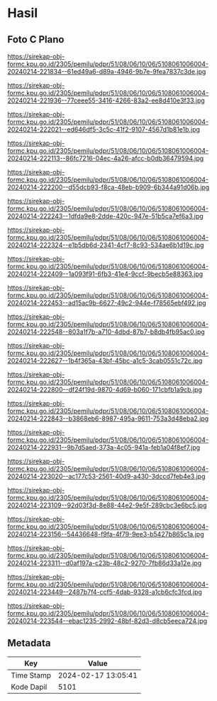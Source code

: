 # Hasil

## Foto C Plano

https://sirekap-obj-formc.kpu.go.id/2305/pemilu/pdpr/51/08/06/10/06/5108061006004-20240214-221834--61ed49a6-d89a-4946-9b7e-9fea7837c3de.jpg

https://sirekap-obj-formc.kpu.go.id/2305/pemilu/pdpr/51/08/06/10/06/5108061006004-20240214-221936--77ceee55-3416-4266-83a2-ee8d410e3f33.jpg

https://sirekap-obj-formc.kpu.go.id/2305/pemilu/pdpr/51/08/06/10/06/5108061006004-20240214-222021--ed646df5-3c5c-41f2-9107-4567d1b81e1b.jpg

https://sirekap-obj-formc.kpu.go.id/2305/pemilu/pdpr/51/08/06/10/06/5108061006004-20240214-222113--86fc7216-04ec-4a26-afcc-b0db36479594.jpg

https://sirekap-obj-formc.kpu.go.id/2305/pemilu/pdpr/51/08/06/10/06/5108061006004-20240214-222200--d55dcb93-f8ca-48eb-b909-6b344a91d06b.jpg

https://sirekap-obj-formc.kpu.go.id/2305/pemilu/pdpr/51/08/06/10/06/5108061006004-20240214-222243--1dfda9e8-2dde-420c-947e-51b5ca7ef6a3.jpg

https://sirekap-obj-formc.kpu.go.id/2305/pemilu/pdpr/51/08/06/10/06/5108061006004-20240214-222324--e1b5db6d-2341-4cf7-8c93-534ae6b1d19c.jpg

https://sirekap-obj-formc.kpu.go.id/2305/pemilu/pdpr/51/08/06/10/06/5108061006004-20240214-222409--1a093f91-6fb3-41e4-9ccf-9becb5e88363.jpg

https://sirekap-obj-formc.kpu.go.id/2305/pemilu/pdpr/51/08/06/10/06/5108061006004-20240214-222453--ad15ac9b-6627-49c2-944e-f78565ebf492.jpg

https://sirekap-obj-formc.kpu.go.id/2305/pemilu/pdpr/51/08/06/10/06/5108061006004-20240214-222548--803a1f7b-a710-4dbd-87b7-b8db4fb95ac0.jpg

https://sirekap-obj-formc.kpu.go.id/2305/pemilu/pdpr/51/08/06/10/06/5108061006004-20240214-222627--1b4f365a-43bf-45bc-a1c5-3cab0551c72c.jpg

https://sirekap-obj-formc.kpu.go.id/2305/pemilu/pdpr/51/08/06/10/06/5108061006004-20240214-222800--df24f19d-9870-4d69-b060-171cbfb1a9cb.jpg

https://sirekap-obj-formc.kpu.go.id/2305/pemilu/pdpr/51/08/06/10/06/5108061006004-20240214-222843--b3868eb6-8987-495a-9611-753a3d48eba2.jpg

https://sirekap-obj-formc.kpu.go.id/2305/pemilu/pdpr/51/08/06/10/06/5108061006004-20240214-222931--9b7d5aed-373a-4c05-941a-feb1a04f8ef7.jpg

https://sirekap-obj-formc.kpu.go.id/2305/pemilu/pdpr/51/08/06/10/06/5108061006004-20240214-223020--ac177c53-2561-40d9-a430-3dccd7feb4e3.jpg

https://sirekap-obj-formc.kpu.go.id/2305/pemilu/pdpr/51/08/06/10/06/5108061006004-20240214-223109--92d03f3d-8e88-44e2-9e5f-289cbc3e6bc5.jpg

https://sirekap-obj-formc.kpu.go.id/2305/pemilu/pdpr/51/08/06/10/06/5108061006004-20240214-223156--54436648-f9fa-4f79-9ee3-b5427b865c1a.jpg

https://sirekap-obj-formc.kpu.go.id/2305/pemilu/pdpr/51/08/06/10/06/5108061006004-20240214-223311--d0af197a-c23b-48c2-9270-7fb86d33a12e.jpg

https://sirekap-obj-formc.kpu.go.id/2305/pemilu/pdpr/51/08/06/10/06/5108061006004-20240214-223449--2487b7f4-ccf5-4dab-9328-a1cb6cfc3fcd.jpg

https://sirekap-obj-formc.kpu.go.id/2305/pemilu/pdpr/51/08/06/10/06/5108061006004-20240214-223544--ebac1235-2992-48bf-82d3-d8cb5eeca724.jpg


## Metadata

| Key        | Value               |
| ---------- | ------------------- |
| Time Stamp | 2024-02-17 13:05:41 |
| Kode Dapil | 5101                |



